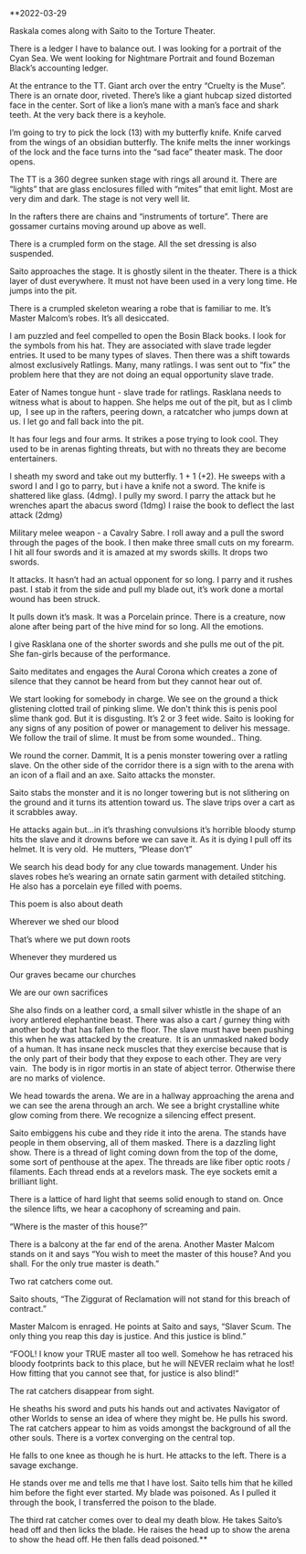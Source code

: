 **2022-03-29

  

Raskala comes along with Saito to the Torture Theater. 

There is a ledger I have to balance out. I was looking for a portrait of the Cyan Sea. We went looking for Nightmare Portrait and found Bozeman Black’s accounting ledger.

  

At the entrance to the TT. Giant arch over the entry “Cruelty is the Muse”. There is an ornate door, riveted. There’s like a giant hubcap sized distorted face in the center. Sort of like a lion’s mane with a man’s face and shark teeth. At the very back there is a keyhole. 

  

I’m going to try to pick the lock (13) with my butterfly knife. Knife carved from the wings of an obsidian butterfly. The knife melts the inner workings of the lock and the face turns into the “sad face” theater mask. The door opens.

  

The TT is a 360 degree sunken stage with rings all around it. There are “lights” that are glass enclosures filled with “mites” that emit light. Most are very dim and dark. The stage is not very well lit. 

In the rafters there are chains and “instruments of torture”. There are gossamer curtains moving around up above as well. 

  

There is a crumpled form on the stage. All the set dressing is also suspended. 

  

Saito approaches the stage. It is ghostly silent in the theater. There is a thick layer of dust everywhere. It must not have been used in a very long time. He jumps into the pit. 

  

There is a crumpled skeleton wearing a robe that is familiar to me. It’s Master Malcom’s robes. It’s all desiccated. 

  

I am puzzled and feel compelled to open the Bosin Black books. I look for the symbols from his hat. They are associated with slave trade legder entries. It used to be many types of slaves. Then there was a shift towards almost exclusively Ratlings. Many, many ratlings. I was sent out to “fix” the problem here that they are not doing an equal opportunity slave trade. 

  

Eater of Names tongue hunt - slave trade for ratlings. Rasklana needs to witness what is about to happen. She helps me out of the pit, but as I climb up,  I see up in the rafters, peering down, a ratcatcher who jumps down at us. I let go and fall back into the pit. 

  

It has four legs and four arms. It strikes a pose trying to look cool. They used to be in arenas fighting threats, but with no threats they are become entertainers. 

  

I sheath my sword and take out my butterfly. 1 + 1 (+2). He sweeps with a sword I and I go to parry, but i have a knife not a sword. The knife is shattered like glass. (4dmg). I pully my sword. I parry the attack but he wrenches apart the abacus sword (1dmg) I raise the book to deflect the last attack (2dmg)

  

Military melee weapon - a Cavalry Sabre. I roll away and a pull the sword through the pages of the book. I then make three small cuts on my forearm. I hit all four swords and it is amazed at my swords skills. It drops two swords.

  

It attacks. It hasn’t had an actual opponent for so long. I parry and it rushes past. I stab it from the side and pull my blade out, it’s work done a mortal wound has been struck.

  

It pulls down it’s mask. It was a Porcelain prince. There is a creature, now alone after being part of the hive mind for so long. All the emotions. 

  

I give Rasklana one of the shorter swords and she pulls me out of the pit. She fan-girls because of the performance. 

  

Saito meditates and engages the Aural Corona which creates a zone of silence that they cannot be heard from but they cannot hear out of. 

  

We start looking for somebody in charge. We see on the ground a thick glistening clotted trail of pinking slime. We don't think this is penis pool slime thank god. But it is disgusting. It’s 2 or 3 feet wide. Saito is looking for any signs of any position of power or management to deliver his message. We follow the trail of slime. It must be from some wounded.. Thing. 

  

We round the corner. Dammit, It is a penis monster towering over a ratling slave. On the other side of the corridor there is a sign with to the arena with an icon of a flail and an axe. Saito attacks the monster. 

  

Saito stabs the monster and it is no longer towering but is not slithering on the ground and it turns its attention toward us. The slave trips over a cart as it scrabbles away. 

  

He attacks again but…in it’s thrashing convulsions it’s horrible bloody stump hits the slave and it drowns before we can save it. As it is dying I pull off its helmet. It is very old.  He mutters, “Please don’t” 

  

We search his dead body for any clue towards management. Under his slaves robes he’s wearing an ornate satin garment with detailed stitching. He also has a porcelain eye filled with poems. 

  

This poem is also about death

  

Wherever we shed our blood

That’s where we put down roots

Whenever they murdered us

Our graves became our churches

We are our own sacrifices

  

She also finds on a leather cord, a small silver whistle in the shape of an ivory antlered elephantine beast. There was also a cart / gurney thing with another body that has fallen to the floor. The slave must have been pushing this when he was attacked by the creature.  It is an unmasked naked body of a human. It has insane neck muscles that they exercise because that is the only part of their body that they expose to each other. They are very vain.  The body is in rigor mortis in an state of abject terror. Otherwise there are no marks of violence.

  

We head towards the arena. We are in a hallway approaching the arena and we can see the arena through an arch. We see a bright crystalline white glow coming from there. We recognize a silencing effect present. 

  

Saito embiggens his cube and they ride it into the arena. The stands have people in them observing, all of them masked. There is a dazzling light show. There is a thread of light coming down from the top of the dome, some sort of penthouse at the apex. The threads are like fiber optic roots / filaments. Each thread ends at a revelors mask. The eye sockets emit a brilliant light.

  

There is a lattice of hard light that seems solid enough to stand on. Once the silence lifts, we hear a cacophony of screaming and pain. 

  

“Where is the master of this house?” 

  
There is a balcony at the far end of the arena. Another Master Malcom stands on it and says “You wish to meet the master of this house? And you shall. For the only true master is death.”

  

Two rat catchers come out. 

  

Saito shouts, “The Ziggurat of Reclamation will not stand for this breach of contract.”

  

Master Malcom is enraged. He points at Saito and says, “Slaver Scum. The only thing you reap this day is justice. And this justice is blind.”

  

“FOOL! I know your TRUE master all too well. Somehow he has retraced his bloody footprints back to this place, but he will NEVER reclaim what he lost! How fitting that you cannot see that, for justice is also blind!“

  

The rat catchers disappear from sight. 

  

He sheaths his sword and puts his hands out and activates Navigator of other Worlds to sense an idea of where they might be. He pulls his sword. The rat catchers appear to him as voids amongst the background of all the other souls. There is a vortex converging on the central top. 

  

He falls to one knee as though he is hurt. He attacks to the left. There is a savage exchange.

  

He stands over me and tells me that I have lost. Saito tells him that he killed him before the fight ever started. My blade was poisoned. As I pulled it through the book, I transferred the poison to the blade. 

  

The third rat catcher comes over to deal my death blow. He takes Saito’s head off and then licks the blade. He raises the head up to show the arena to show the head off. He then falls dead poisoned.**